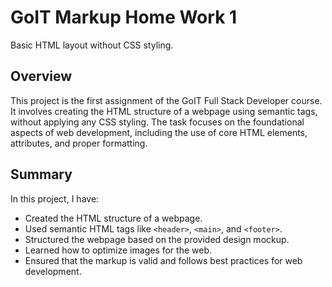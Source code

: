 # GoIT Markup Home Work 1

Basic HTML layout without CSS styling.

## Overview
This project is the first assignment of the GoIT Full Stack Developer course. It involves creating the HTML structure of a webpage using semantic tags, without applying any CSS styling. The task focuses on the foundational aspects of web development, including the use of core HTML elements, attributes, and proper formatting.

## Summary
In this project, I have:
- Created the HTML structure of a webpage.
- Used semantic HTML tags like `<header>`, `<main>`, and `<footer>`.
- Structured the webpage based on the provided design mockup.
- Learned how to optimize images for the web.
- Ensured that the markup is valid and follows best practices for web development.
